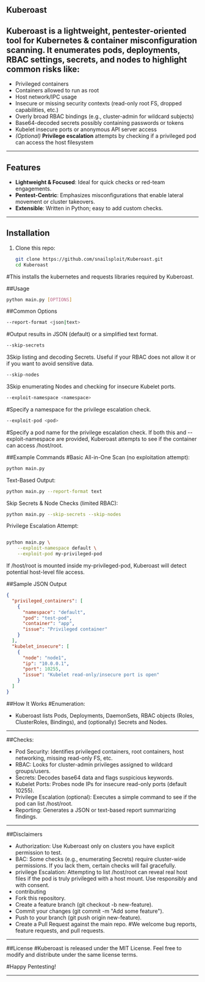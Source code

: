 Kuberoast
---
Kuberoast is a lightweight, 
pentester-oriented tool for Kubernetes & container misconfiguration scanning.
It enumerates pods, deployments, RBAC settings, secrets, and nodes to highlight common risks like:
---
- Privileged containers  
- Containers allowed to run as root  
- Host network/IPC usage  
- Insecure or missing security contexts (read-only root FS, dropped capabilities, etc.)  
- Overly broad RBAC bindings (e.g., cluster-admin for wildcard subjects)  
- Base64-decoded secrets possibly containing passwords or tokens  
- Kubelet insecure ports or anonymous API server access  
- _(Optional)_ **Privilege escalation** attempts by checking if a privileged pod can access the host filesystem  
---
## Features
- **Lightweight & Focused**: Ideal for quick checks or red-team engagements.  
- **Pentest-Centric**: Emphasizes misconfigurations that enable lateral movement or cluster takeovers.  
- **Extensible**: Written in Python; easy to add custom checks.  
---
## Installation

1. Clone this repo:

   ```bash
   git clone https://github.com/snailsploit/Kuberoast.git
   cd Kuberoast
   ```
#This installs the kubernetes and requests libraries required by Kuberoast.

##Usage
```bash
python main.py [OPTIONS]
```

##Common Options
```bash
--report-format <json|text>
```
#Output results in JSON (default) or a simplified text format.

```bash
--skip-secrets
```
3Skip listing and decoding Secrets. Useful if your RBAC does not allow it or if you want to avoid sensitive data.

```bash
--skip-nodes
```
3Skip enumerating Nodes and checking for insecure Kubelet ports.

```bash
--exploit-namespace <namespace>
```
#Specify a namespace for the privilege escalation check.

```bash
--exploit-pod <pod>
```
#Specify a pod name for the privilege escalation check. If both this and --exploit-namespace are provided, Kuberoast attempts to see if the container can access /host/root.

##Example Commands
#Basic All-in-One Scan (no exploitation attempt):

```bash
python main.py
```

Text-Based Output:

```bash
python main.py --report-format text
```
Skip Secrets & Node Checks (limited RBAC):

```bash
python main.py --skip-secrets --skip-nodes
```
Privilege Escalation Attempt:

```bash

python main.py \
    --exploit-namespace default \
    --exploit-pod my-privileged-pod
```
If /host/root is mounted inside my-privileged-pod, Kuberoast will detect potential host-level file access.

##Sample JSON Output
```json
{
  "privileged_containers": [
    {
      "namespace": "default",
      "pod": "test-pod",
      "container": "app",
      "issue": "Privileged container"
    }
  ],
  "kubelet_insecure": [
    {
      "node": "node1",
      "ip": "10.0.0.1",
      "port": 10255,
      "issue": "Kubelet read-only/insecure port is open"
    }
  ]
}
```


##How It Works
#Enumeration:
- Kuberoast lists Pods, Deployments, DaemonSets, RBAC objects (Roles, ClusterRoles, Bindings), and (optionally) Secrets and Nodes.
---
##Checks:
- Pod Security: Identifies privileged containers, root containers, host networking, missing read-only FS, etc.
- RBAC: Looks for cluster-admin privileges assigned to wildcard groups/users.
- Secrets: Decodes base64 data and flags suspicious keywords.
- Kubelet Ports: Probes node IPs for insecure read-only ports (default 10255).
- Privilege Escalation (optional): Executes a simple command to see if the pod can list /host/root.
- Reporting: Generates a JSON or text-based report summarizing findings.
---
##Disclaimers
- Authorization: Use Kuberoast only on clusters you have explicit permission to test.
- BAC: Some checks (e.g., enumerating Secrets) require cluster-wide permissions. If you lack them, certain checks will fail gracefully.
- privilege Escalation: Attempting to list /host/root can reveal real host files if the pod is truly privileged with a host mount. Use responsibly and with consent.
- contributing
- Fork this repository.
- Create a feature branch (git checkout -b new-feature).
- Commit your changes (git commit -m "Add some feature").
- Push to your branch (git push origin new-feature).
- Create a Pull Request against the main repo.
#We welcome bug reports, feature requests, and pull requests.
---
##License
#Kuberoast is released under the MIT License. Feel free to modify and distribute under the same license terms.

#Happy Pentesting!


---



